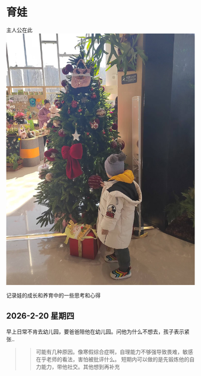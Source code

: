 # 育娃
主人公在此
![kid](images/kid_02.jpg)


记录娃的成长和养育中的一些思考和心得

## 2026-2-20 星期四
早上日常不肯去幼儿园，要爸爸陪他在幼儿园。问他为什么不想去，孩子表示紧张..

>> 可能有几种原因。像寒假综合症啊，自理能力不够强导致畏难，敏感在乎老师的看法，害怕被批评什么。
>> 短期内可以做的是先锻炼他的自力能力，带他社交。其他想到再补充
